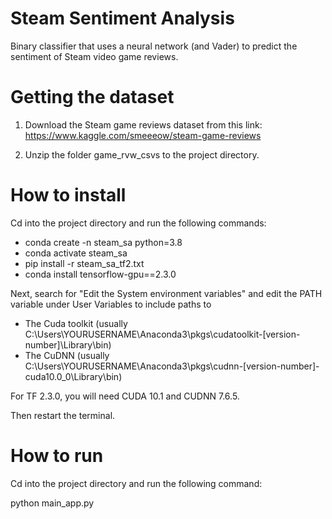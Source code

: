 # Steam Sentiment Analysis
Binary classifier that uses a neural network (and Vader) to predict the sentiment of Steam video game reviews.

# Getting the dataset

1) Download the Steam game reviews dataset from this link: https://www.kaggle.com/smeeeow/steam-game-reviews

2) Unzip the folder game_rvw_csvs to the project directory.

# How to install

Cd into the project directory and run the following commands:
 - conda create -n steam_sa python=3.8  
 - conda activate steam_sa              
 - pip install -r steam_sa_tf2.txt
 - conda install tensorflow-gpu==2.3.0

Next, search for "Edit the System environment variables" and edit the PATH variable under User Variables to include paths to
 - The Cuda toolkit (usually C:\Users\YOURUSERNAME\Anaconda3\pkgs\cudatoolkit-[version-number]\Library\bin)
 - The CuDNN (usually C:\Users\YOURUSERNAME\Anaconda3\pkgs\cudnn-[version-number]-cuda10.0_0\Library\bin)

For TF 2.3.0, you will need CUDA 10.1 and CUDNN 7.6.5.

Then restart the terminal.

# How to run

Cd into the project directory and run the following command:

python main_app.py
